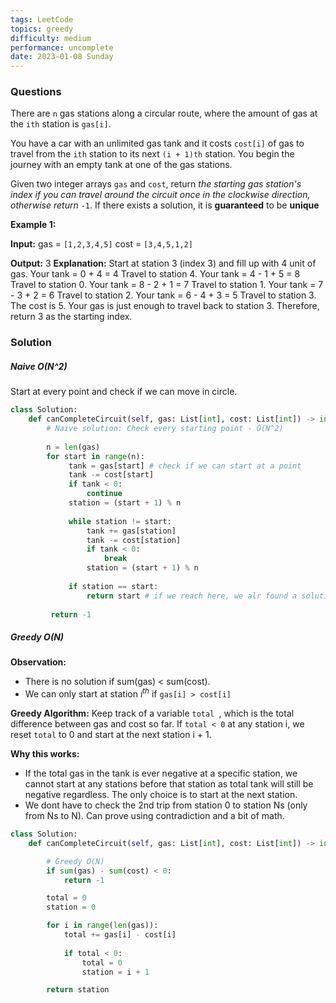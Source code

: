 ```yaml
---
tags: LeetCode
topics: greedy
difficulty: medium
performance: uncomplete
date: 2023-01-08 Sunday
---
```


### Questions

There are `n` gas stations along a circular route, where the amount of gas at the `ith` station is `gas[i]`.

You have a car with an unlimited gas tank and it costs `cost[i]` of gas to travel from the `ith` station to its next `(i + 1)th` station. You begin the journey with an empty tank at one of the gas stations.

Given two integer arrays `gas` and `cost`, return _the starting gas station's index if you can travel around the circuit once in the clockwise direction, otherwise return_ `-1`. If there exists a solution, it is **guaranteed** to be **unique**

**Example 1:**

**Input:** 
gas = `[1,2,3,4,5]`
cost = `[3,4,5,1,2]`

**Output:** 3
**Explanation:**
Start at station 3 (index 3) and fill up with 4 unit of gas. Your tank = 0 + 4 = 4
Travel to station 4. Your tank = 4 - 1 + 5 = 8
Travel to station 0. Your tank = 8 - 2 + 1 = 7
Travel to station 1. Your tank = 7 - 3 + 2 = 6
Travel to station 2. Your tank = 6 - 4 + 3 = 5
Travel to station 3. The cost is 5. Your gas is just enough to travel back to station 3.
Therefore, return 3 as the starting index.

### Solution

##### Naive O(N^2)

Start at every point and check if we can move in circle.

```python
class Solution:
    def canCompleteCircuit(self, gas: List[int], cost: List[int]) -> int:
        # Naive solution: Check every starting point - O(N^2)
        
        n = len(gas)
        for start in range(n):
             tank = gas[start] # check if we can start at a point
             tank -= cost[start]
             if tank < 0:
                 continue
             station = (start + 1) % n
             
             while station != start: 
                 tank += gas[station]
                 tank -= cost[station]
                 if tank < 0:
                     break
                 station = (start + 1) % n
             
             if station == start:    
	             return start # if we reach here, we alr found a solution
             
         return -1
```

##### Greedy O(N)

**Observation:**
- There is no solution if sum(gas) < sum(cost).
- We can only start at station $i^{th}$ if `gas[i] > cost[i]`

**Greedy Algorithm:** 
Keep track of a variable `total `, which is the total difference between gas and cost so far. If `total < 0` at any station i, we reset `total` to 0 and start at the next station i + 1. 

**Why this works:**
- If the total gas in the tank is ever negative at a specific station, we cannot start at any stations before that station as total tank will still be negative regardless. The only choice is to start at the next station.
- We dont have to check the 2nd trip from station 0 to station Ns (only from Ns to N). Can prove using contradiction and a bit of math. 


```python
class Solution:
    def canCompleteCircuit(self, gas: List[int], cost: List[int]) -> int:

        # Greedy O(N)
        if sum(gas) - sum(cost) < 0:
            return -1

        total = 0
        station = 0

        for i in range(len(gas)):
            total += gas[i] - cost[i]
            
            if total < 0:
                total = 0
                station = i + 1

        return station
```